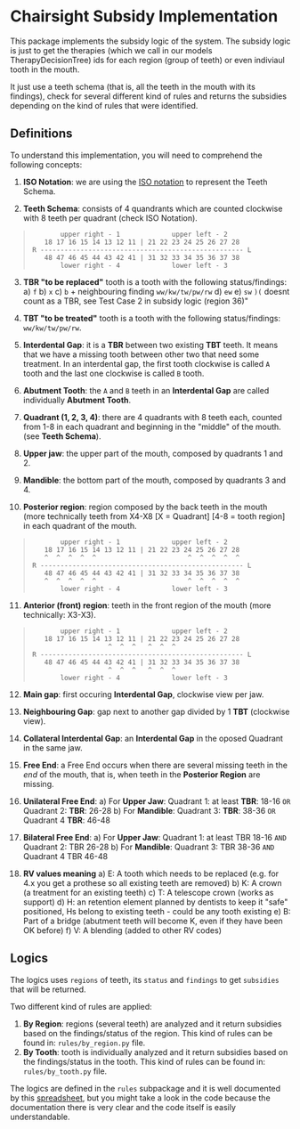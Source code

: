 # Chairsight Subsidy Implementation
This package implements the subsidy logic of the system. The subsidy logic
is just to get the therapies (which we call in our models TherapyDecisionTree)
ids for each region (group of teeth) or even indiviaul tooth in the mouth.

It just use a teeth schema (that is, all the teeth in the mouth with its
findings), check for several different kind of rules and returns the subsidies
depending on the kind of rules that were identified.

## Definitions

To understand this implementation, you will need to comprehend the following concepts:

1. **ISO Notation**: we are using the [ISO notation](https://en.wikipedia.org/wiki/Dental_notation) to represent the Teeth Schema.

2. **Teeth Schema**: consists of 4 quandrants which are counted clockwise with
    8 teeth per quadrant (check ISO Notation).

>            upper right - 1             upper left - 2
>        18 17 16 15 14 13 12 11 | 21 22 23 24 25 26 27 28
>     R --------------------------------------------------- L
>        48 47 46 45 44 43 42 41 | 31 32 33 34 35 36 37 38
>            lower right - 4             lower left - 3

3. **TBR "to be replaced"** tooth is a tooth with the following status/findings:
    a) `f`
    b) `x`
    c) `b` + neighbouring finding `ww/kw/tw/pw/rw`
    d) `ew`
    e) `sw`
    `)(` doesnt count as a TBR, see Test Case 2 in subsidy logic (region 36)"
4. **TBT "to be treated"** tooth is a tooth with the following status/findings:
    `ww/kw/tw/pw/rw`.
5. **Interdental Gap**: it is a **TBR** between two existing **TBT** teeth. It means that we have a missing tooth between other two that need some treatment. In an interdental gap, the first tooth clockwise is called `A` tooth and the last one clockwise is called  `B` tooth.

6. **Abutment Tooth**: the `A` and `B` teeth in an **Interdental Gap** are called individually **Abutment Tooth**.

7. **Quadrant (1, 2, 3, 4)**: there are 4 quadrants with 8 teeth each, counted from 1-8 in each quadrant and beginning in the "middle" of the mouth. (see **Teeth Schema**).

8. **Upper jaw**: the upper part of the mouth, composed by quadrants 1 and 2.

9. **Mandible**: the bottom part of the mouth, composed by quadrants 3 and 4.

10. **Posterior region**: region composed by the back teeth in the mouth (more technically teeth from X4-X8 [X = Quadrant] [4-8 = tooth region] in each quadrant of the mouth.

>            upper right - 1             upper left - 2
>        18 17 16 15 14 13 12 11 | 21 22 23 24 25 26 27 28
>        ^  ^  ^  ^  ^                       ^  ^  ^  ^  ^
>     R --------------------------------------------------- L
>        48 47 46 45 44 43 42 41 | 31 32 33 34 35 36 37 38
>        ^  ^  ^  ^  ^                       ^  ^  ^  ^  ^
>            lower right - 4             lower left - 3

11. **Anterior (front) region**: teeth in the front region of the mouth (more technically: X3-X3).

>            upper right - 1             upper left - 2
>        18 17 16 15 14 13 12 11 | 21 22 23 24 25 26 27 28
>                        ^  ^  ^   ^  ^  ^
>     R --------------------------------------------------- L
>        48 47 46 45 44 43 42 41 | 31 32 33 34 35 36 37 38
>                        ^  ^  ^   ^  ^  ^
>            lower right - 4             lower left - 3


12. **Main gap**: first occuring **Interdental Gap**, clockwise view per jaw.

13. **Neighbouring Gap**: gap next to another gap divided by 1 **TBT** (clockwise view).

14. **Collateral Interdental Gap**: an **Interdental Gap** in the oposed Quadrant in the same jaw.

14. **Free End**: a Free End occurs when there are several missing teeth in the _end_ of the mouth, that is, when teeth in the **Posterior Region** are missing.

15. **Unilateral Free End**:
    a) For **Upper Jaw**:
        Quadrant 1: at least **TBR**: 18-16 `OR` Quadrant 2: **TBR**: 26-28
    b) For **Mandible**:
        Quadrant 3: **TBR**: 38-36 `OR` Quadrant 4 **TBR**: 46-48

16. **Bilateral Free End**:
    a) For **Upper Jaw**:
        Quadrant 1: at least TBR 18-16 `AND` Quadrant 2: TBR 26-28
    b) For **Mandible**:
        Quadrant 3: TBR 38-36 `AND` Quadrant 4 TBR 46-48

17. **RV values meaning**
    a) E: A tooth which needs to be replaced (e.g. for 4.x you get a prothese so all existing teeth are removed)
    b) K: A crown (a treatment for an existing teeth)
    c) T: A telescope crown (works as support)
    d) H: an retention element planned by dentists to keep it "safe" positioned, Hs belong to existing teeth - could be any tooth existing
    e) B: Part of a bridge (abutment teeth will become K, even if they have been OK before)
    f) V: A blending (added to other RV codes)

## Logics

The logics uses `regions` of teeth, its `status` and `findings` to get `subsidies` that will be returned.

Two different kind of rules are applied:

1. **By Region**: regions (several teeth) are analyzed and it return subsidies based on the findings/status of the region. This kind of rules can be found in: `rules/by_region.py` file.
2. **By Tooth**: tooth is individually analyzed and it return subsidies based on the findings/status in the tooth. This kind of rules can be found in: `rules/by_tooth.py` file.

The logics are defined in the `rules` subpackage and it is well documented by this [spreadsheet](https://docs.google.com/spreadsheets/d/1o-K_w1XLOQPz5GdbAwu6v9E83oFjBmfsL6kTyCoK_Wc/edit#gid=120845960), but you might take a look in the code because the documentation there is very clear and the code itself is easily understandable.
